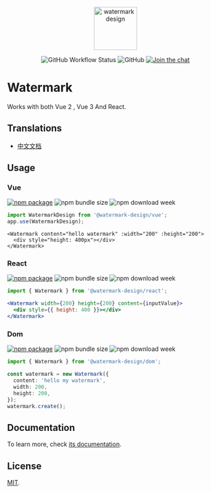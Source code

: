 <p align="center">
  <a href="https://watermark-design.github.io/watermark/" target="_blank" rel="noopener noreferrer">
    <img height="100" src="https://watermark-design.github.io/watermark/full-logo.png" alt="watermark design">
  </a>
</p>
<p align="center">
  <img alt="GitHub Workflow Status" src="https://img.shields.io/github/actions/workflow/status/watermark-design/watermark/deploy.yml?branch=main">
  <img alt="GitHub" src="https://img.shields.io/github/license/watermark-design/watermark">
  <a href="https://discord.gg/V5msNXCE"><img src="https://img.shields.io/discord/1170204572254474300" alt="Join the chat"></a>
</p>

# Watermark

Works with both Vue 2 , Vue 3 And React.

## Translations

- [中文文档](README_zh.md)

## Usage

### Vue

<a href="https://npmjs.com/package/@watermark-design/vue"><img src="https://badgen.net/npm/v/@watermark-design/vue" alt="npm package"></a> <img alt="npm bundle size" src="https://img.shields.io/bundlephobia/minzip/@watermark-design/vue"> <img alt="npm download week" src="https://img.shields.io/npm/dw/@watermark-design/vue">

```ts
import WatermarkDesign from '@watermark-design/vue';
app.use(WatermarkDesign);
```

```vue
<Watermark content="hello watermark" :width="200" :height="200">
  <div style="height: 400px"></div>
</Watermark>
```

### React

<a href="https://npmjs.com/package/@watermark-design/react"><img src="https://badgen.net/npm/v/@watermark-design/react" alt="npm package"></a> <img alt="npm bundle size" src="https://img.shields.io/bundlephobia/minzip/@watermark-design/react"> <img alt="npm download week" src="https://img.shields.io/npm/dw/@watermark-design/react">

```ts
import { Watermark } from '@watermark-design/react';
```

```jsx
<Watermark width={200} height={200} content={inputValue}>
  <div style={{ height: 400 }}></div>
</Watermark>
```

### Dom

<a href="https://npmjs.com/package/@watermark-design/dom"><img src="https://badgen.net/npm/v/@watermark-design/dom" alt="npm package"></a> <img alt="npm bundle size" src="https://img.shields.io/bundlephobia/minzip/@watermark-design/dom"> <img alt="npm download week" src="https://img.shields.io/npm/dw/@watermark-design/dom">

```ts
import { Watermark } from '@watermark-design/dom';

const watermark = new Watermark({
  content: 'hello my watermark',
  width: 200,
  height: 200,
});
watermark.create();
```

## Documentation

To learn more, check [its documentation](https://watermark-design.github.io/watermark/).

## License

[MIT](LICENSE).
